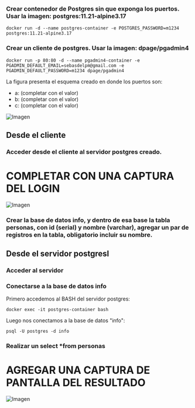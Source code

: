 ### Crear contenedor de Postgres sin que exponga los puertos. Usar la imagen: postgres:11.21-alpine3.17

``` docker run -d --name postgres-container -e POSTGRES_PASSWORD=m1234 postgres:11.21-alpine3.17 ```

### Crear un cliente de postgres. Usar la imagen: dpage/pgadmin4

``` docker run -p 80:80 -d --name pgadmin4-container -e PGADMIN_DEFAULT_EMAIL=sebasdelpm@gmail.com -e PGADMIN_DEFAULT_PASSWORD=m1234 dpage/pgadmin4 ```

La figura presenta el esquema creado en donde los puertos son:
- a: (completar con el valor)
- b: (completar con el valor)
- c: (completar con el valor)

![Imagen](imagenes/esquema-ejercicio3.PNG)

## Desde el cliente
### Acceder desde el cliente al servidor postgres creado.
# COMPLETAR CON UNA CAPTURA DEL LOGIN

![Imagen](imagenes/pgadmin.png)


### Crear la base de datos info, y dentro de esa base la tabla personas, con id (serial) y nombre (varchar), agregar un par de registros en la tabla, obligatorio incluir su nombre.

## Desde el servidor postgresl
### Acceder al servidor
### Conectarse a la base de datos info

Primero accedemos al BASH del servidor postgres:

``` docker exec -it postgres-container bash ```

Luego nos conectamos a la base de datos "info":

``` psql -U postgres -d info ```

### Realizar un select *from personas
# AGREGAR UNA CAPTURA DE PANTALLA DEL RESULTADO

![Imagen](imagenes/TablaPersonas.png)

